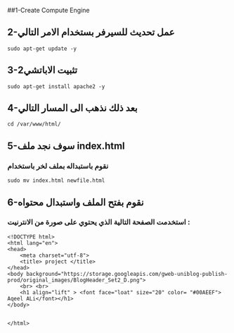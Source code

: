 ##1-Create Compute Engine 
## 2-عمل تحديث للسيرفر بستخدام الامر التالي
```
sudo apt-get update -y
```
## 3-تثبيت الاباتشي2 

```
sudo apt-get install apache2 -y
```
## 4-بعد ذلك نذهب الى المسار التالي 
```
cd /var/www/html/

```
## 5-سوف نجد ملف index.html
### نقوم باستبداله بملف لخر باستخدام 
```
sudo mv index.html newfile.html 
```
## 6-نقوم بفتح الملف واستبدال محتواه 
### استخدمت الصفحة التالية الذي يحتوي على صورة من الانترنيت :
```
<!DOCTYPE html>
<html lang="en">
<head>
    <meta charset="utf-8">
    <title> project </title>
</head>
<body background="https://storage.googleapis.com/gweb-uniblog-publish-prod/original_images/BlogHeader_Set2_D.png">
    <br> <br>
    <h1 align="lift" > <font face="loat" size="20" color= "#00AEEF"> Aqeel ALi</font></h1>
</body>


</html>
```
